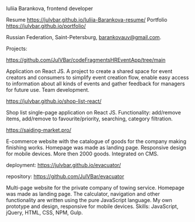 
Iuliia Barankova, frontend developer

Resume https://julvbar.github.io/Iuliia-Barankova-resume/
Portfolio https://julvbar.github.io/portfolio/

Russian Federation, Saint-Petersburg, barankovauv@gmail.com.

Projects:

https://github.com/JulVBar/codeFragmentsHREventApp/tree/main

Application on React JS. A project to create a shared space for event creators and consumers to simplify event creation flow, enable easy access to information about all kinds of events and gather feedback for managers for future use. Team development.


https://julvbar.github.io/shop-list-react/

Shop list single-page application on React JS. Functionality: add/remove items, add/remove to favourite/priority, searching, category filtration.

https://saiding-market.pro/

E-commerce website with the catalogue of goods for the company making finishing works. Homepage was made as landing page. Responsive design for mobile devices. More then 2000 goods. Integrated on CMS.


deployment: https://julvbar.github.io/evacuator/

repository: https://github.com/JulVBar/evacuator

Multi-page website for the private company of towing service. Homepage was made as landing page. The calculator, navigation and other functionality are written using the pure JavaScript language. My own prototype and design, responsive for mobile devices. Skills: JavaScript, jQuery, HTML, CSS, NPM, Gulp.
 
